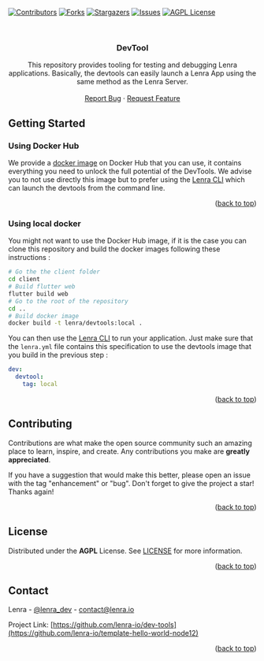 <div id="top"></div>
<!--
*** Thanks for checking out the Best-README-Template. If you have a suggestion
*** that would make this better, please fork the repo and create a pull request
*** or simply open an issue with the tag "enhancement".
*** Don't forget to give the project a star!
*** Thanks again! Now go create something AMAZING! :D
-->



<!-- PROJECT SHIELDS -->
<!--
*** I'm using markdown "reference style" links for readability.
*** Reference links are enclosed in brackets [ ] instead of parentheses ( ).
*** See the bottom of this document for the declaration of the reference variables
*** for contributors-url, forks-url, etc. This is an optional, concise syntax you may use.
*** https://www.markdownguide.org/basic-syntax/#reference-style-links
-->
[![Contributors][contributors-shield]][contributors-url]
[![Forks][forks-shield]][forks-url]
[![Stargazers][stars-shield]][stars-url]
[![Issues][issues-shield]][issues-url]
[![AGPL License][license-shield]][license-url]



<!-- PROJECT LOGO -->
<br />
<div align="center">
  <!-- <a href="https://github.com/lenra-io/template-hello-world-node12">
    <img src="images/logo.png" alt="Logo" width="80" height="80">
  </a> -->

<h3 align="center">DevTool</h3>

  <p align="center">
    This repository provides tooling for testing and debugging Lenra applications. Basically, the devtools can easily launch a Lenra App using the same method as the Lenra Server.
    <br />
    <br />
    <!-- <a href="https://github.com/lenra-io/template-hello-world-node12">View Demo</a>
    · -->
    <a href="https://github.com/lenra-io/dev-tools/issues">Report Bug</a>
    ·
    <a href="https://github.com/lenra-io/dev-tools/issues">Request Feature</a>
  </p>
</div>

<!-- GETTING STARTED -->
## Getting Started

### Using Docker Hub

We provide a [docker image](https://hub.docker.com/r/lenra/devtools) on Docker Hub that you can use, it contains everything you need to unlock the full potential of the DevTools. We advise you to not use directly this image but to prefer using the [Lenra CLI](https://github.com/lenra-io/lenra_cli) which can launch the devtools from the command line.

<p align="right">(<a href="#top">back to top</a>)</p>

### Using local docker

You might not want to use the Docker Hub image, if it is the case you can clone this repository and build the docker images following these instructions :

```bash
# Go the the client folder
cd client
# Build flutter web
flutter build web
# Go to the root of the repository
cd ..
# Build docker image
docker build -t lenra/devtools:local .
```

You can then use the [Lenra CLI](https://github.com/lenra-io/lenra_cli) to run your application. Just make sure that the `lenra.yml` file contains this specification to use the devtools image that you build in the previous step :

```yml
dev:
  devtool:
    tag: local
```

<p align="right">(<a href="#top">back to top</a>)</p>


<!-- CONTRIBUTING -->
## Contributing

Contributions are what make the open source community such an amazing place to learn, inspire, and create. Any contributions you make are **greatly appreciated**.

If you have a suggestion that would make this better, please open an issue with the tag "enhancement" or "bug".
Don't forget to give the project a star! Thanks again!

<p align="right">(<a href="#top">back to top</a>)</p>



<!-- LICENSE -->
## License

Distributed under the **AGPL** License. See [LICENSE](./LICENSE) for more information.

<p align="right">(<a href="#top">back to top</a>)</p>



<!-- CONTACT -->
## Contact

Lenra - [@lenra_dev](https://twitter.com/lenra_dev) - contact@lenra.io

Project Link: [https://github.com/lenra-io/dev-tools](https://github.com/lenra-io/template-hello-world-node12)

<p align="right">(<a href="#top">back to top</a>)</p>


<!-- MARKDOWN LINKS & IMAGES -->
<!-- https://www.markdownguide.org/basic-syntax/#reference-style-links -->
[contributors-shield]: https://img.shields.io/github/contributors/lenra-io/dev-tools.svg?style=for-the-badge
[contributors-url]: https://github.com/lenra-io/dev-tools/graphs/contributors
[forks-shield]: https://img.shields.io/github/forks/lenra-io/dev-tools.svg?style=for-the-badge
[forks-url]: https://github.com/lenra-io/dev-tools/network/members
[stars-shield]: https://img.shields.io/github/stars/lenra-io/dev-tools.svg?style=for-the-badge
[stars-url]: https://github.com/lenra-io/dev-tools/stargazers
[issues-shield]: https://img.shields.io/github/issues/lenra-io/dev-tools.svg?style=for-the-badge
[issues-url]: https://github.com/lenra-io/dev-tools/issues
[license-shield]: https://img.shields.io/github/license/lenra-io/dev-tools.svg?style=for-the-badge
[license-url]: https://github.com/lenra-io/dev-tools/blob/master/LICENSE
